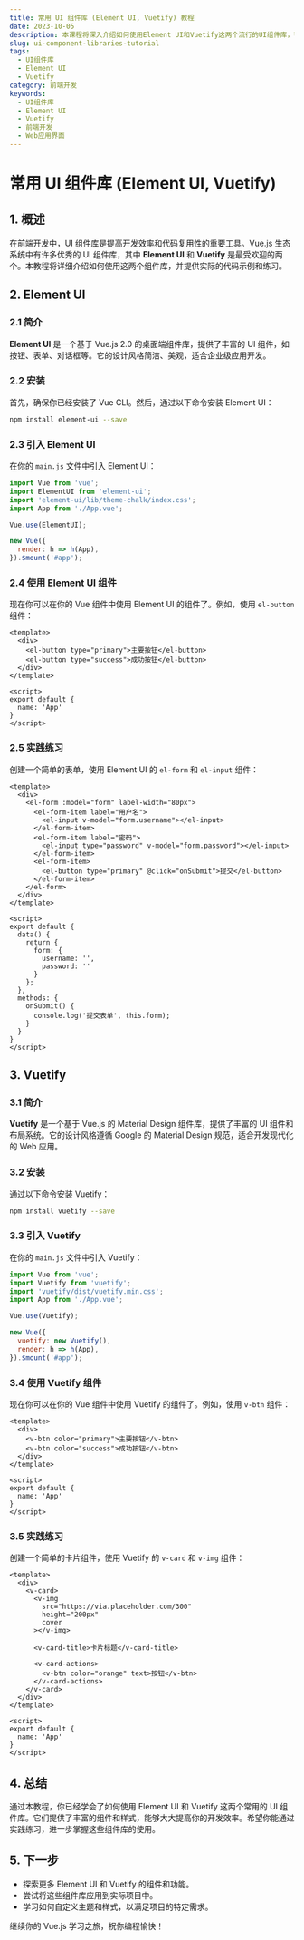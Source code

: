 ```yaml
---
title: 常用 UI 组件库 (Element UI, Vuetify) 教程
date: 2023-10-05
description: 本课程将深入介绍如何使用Element UI和Vuetify这两个流行的UI组件库，帮助你快速构建现代化的Web应用界面。
slug: ui-component-libraries-tutorial
tags:
  - UI组件库
  - Element UI
  - Vuetify
category: 前端开发
keywords:
  - UI组件库
  - Element UI
  - Vuetify
  - 前端开发
  - Web应用界面
---
```


# 常用 UI 组件库 (Element UI, Vuetify)

## 1. 概述

在前端开发中，UI 组件库是提高开发效率和代码复用性的重要工具。Vue.js 生态系统中有许多优秀的 UI 组件库，其中 **Element UI** 和 **Vuetify** 是最受欢迎的两个。本教程将详细介绍如何使用这两个组件库，并提供实际的代码示例和练习。

## 2. Element UI

### 2.1 简介

**Element UI** 是一个基于 Vue.js 2.0 的桌面端组件库，提供了丰富的 UI 组件，如按钮、表单、对话框等。它的设计风格简洁、美观，适合企业级应用开发。

### 2.2 安装

首先，确保你已经安装了 Vue CLI。然后，通过以下命令安装 Element UI：

```bash
npm install element-ui --save
```

### 2.3 引入 Element UI

在你的 `main.js` 文件中引入 Element UI：

```javascript
import Vue from 'vue';
import ElementUI from 'element-ui';
import 'element-ui/lib/theme-chalk/index.css';
import App from './App.vue';

Vue.use(ElementUI);

new Vue({
  render: h => h(App),
}).$mount('#app');
```

### 2.4 使用 Element UI 组件

现在你可以在你的 Vue 组件中使用 Element UI 的组件了。例如，使用 `el-button` 组件：

```vue
<template>
  <div>
    <el-button type="primary">主要按钮</el-button>
    <el-button type="success">成功按钮</el-button>
  </div>
</template>

<script>
export default {
  name: 'App'
}
</script>
```

### 2.5 实践练习

创建一个简单的表单，使用 Element UI 的 `el-form` 和 `el-input` 组件：

```vue
<template>
  <div>
    <el-form :model="form" label-width="80px">
      <el-form-item label="用户名">
        <el-input v-model="form.username"></el-input>
      </el-form-item>
      <el-form-item label="密码">
        <el-input type="password" v-model="form.password"></el-input>
      </el-form-item>
      <el-form-item>
        <el-button type="primary" @click="onSubmit">提交</el-button>
      </el-form-item>
    </el-form>
  </div>
</template>

<script>
export default {
  data() {
    return {
      form: {
        username: '',
        password: ''
      }
    };
  },
  methods: {
    onSubmit() {
      console.log('提交表单', this.form);
    }
  }
}
</script>
```

## 3. Vuetify

### 3.1 简介

**Vuetify** 是一个基于 Vue.js 的 Material Design 组件库，提供了丰富的 UI 组件和布局系统。它的设计风格遵循 Google 的 Material Design 规范，适合开发现代化的 Web 应用。

### 3.2 安装

通过以下命令安装 Vuetify：

```bash
npm install vuetify --save
```

### 3.3 引入 Vuetify

在你的 `main.js` 文件中引入 Vuetify：

```javascript
import Vue from 'vue';
import Vuetify from 'vuetify';
import 'vuetify/dist/vuetify.min.css';
import App from './App.vue';

Vue.use(Vuetify);

new Vue({
  vuetify: new Vuetify(),
  render: h => h(App),
}).$mount('#app');
```

### 3.4 使用 Vuetify 组件

现在你可以在你的 Vue 组件中使用 Vuetify 的组件了。例如，使用 `v-btn` 组件：

```vue
<template>
  <div>
    <v-btn color="primary">主要按钮</v-btn>
    <v-btn color="success">成功按钮</v-btn>
  </div>
</template>

<script>
export default {
  name: 'App'
}
</script>
```

### 3.5 实践练习

创建一个简单的卡片组件，使用 Vuetify 的 `v-card` 和 `v-img` 组件：

```vue
<template>
  <div>
    <v-card>
      <v-img
        src="https://via.placeholder.com/300"
        height="200px"
        cover
      ></v-img>

      <v-card-title>卡片标题</v-card-title>

      <v-card-actions>
        <v-btn color="orange" text>按钮</v-btn>
      </v-card-actions>
    </v-card>
  </div>
</template>

<script>
export default {
  name: 'App'
}
</script>
```

## 4. 总结

通过本教程，你已经学会了如何使用 Element UI 和 Vuetify 这两个常用的 UI 组件库。它们提供了丰富的组件和样式，能够大大提高你的开发效率。希望你能通过实践练习，进一步掌握这些组件库的使用。

## 5. 下一步

- 探索更多 Element UI 和 Vuetify 的组件和功能。
- 尝试将这些组件库应用到实际项目中。
- 学习如何自定义主题和样式，以满足项目的特定需求。

继续你的 Vue.js 学习之旅，祝你编程愉快！
